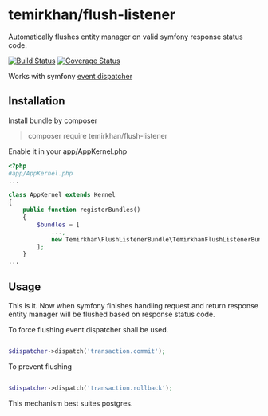 # temirkhan/flush-listener
Automatically flushes entity manager on valid symfony response status code.

[![Build Status](https://travis-ci.org/TemirkhanN/flush-listener.svg?branch=master)](https://travis-ci.org/TemirkhanN/flush-listener)
[![Coverage Status](https://coveralls.io/repos/github/TemirkhanN/flush-listener/badge.svg?branch=master)](https://coveralls.io/github/TemirkhanN/flush-listener?branch=master)

Works with symfony [event dispatcher](http://symfony.com/doc/current/components/event_dispatcher.html)

## Installation

Install bundle by composer

>  composer require temirkhan/flush-listener

Enable it in your app/AppKernel.php

```PHP
<?php
#app/AppKernel.php
...

class AppKernel extends Kernel
{
    public function registerBundles()
    {
        $bundles = [
            ...,
            new Temirkhan\FlushListenerBundle\TemirkhanFlushListenerBundle(),
        ];
    }
...
```

## Usage
This is it. Now when symfony finishes handling request and return response
entity manager will be flushed based on response status code.

To force flushing event dispatcher shall be used. 

```PHP

$dispatcher->dispatch('transaction.commit');
```

To prevent flushing

```PHP

$dispatcher->dispatch('transaction.rollback');
```

This mechanism best suites postgres.